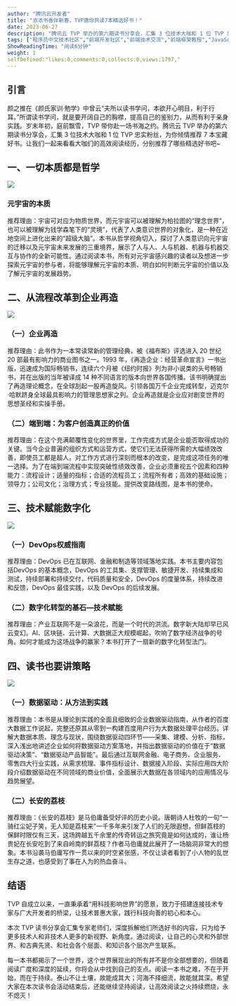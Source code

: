 ```yaml
---
author: "腾讯云开发者"
title: "浓浓书香伴新春，TVP邀你共读7本精选好书！"
date: 2023-06-27
description: "腾讯云 TVP 举办的第六期读书分享会，汇集 3 位技术大咖和 1 位 TVP 忠实粉丝，为你倾情推荐 7 本宝藏好书。让我们一起来看看大咖们的高效阅读经历，分别推荐了哪些精选好书吧~"
tags: ["程序员中文技术社区","前端开发社区","前端技术交流","前端框架教程","JavaScript 学习资源","CSS 技巧与最佳实践","HTML5 最新动态","前端工程师职业发展","开源前端项目","前端技术趋势"]
ShowReadingTime: "阅读6分钟"
weight: 1
selfDefined:"likes:0,comments:0,collects:0,views:1797,"
---
```

**引言**
------

颜之推在《颜氏家训·勉学》中曾云“夫所以读书学问，本欲开心明目，利于行耳。”所谓读书学问，就是要开阔自己的胸襟，提高自己的鉴别力，从而有利于亲身实践。岁末年初，庭前飘雪，TVP 带你赴一场书海之约。腾讯云 TVP 举办的第六期读书分享会，汇集 3 位技术大咖和 1 位 TVP 忠实粉丝，为你倾情推荐 7 本宝藏好书。让我们一起来看看大咖们的高效阅读经历，分别推荐了哪些精选好书吧~

**一、一切本质都是哲学**
--------------

![](/images/jueJin/95f19e01fcf94e2.png)

### 元宇宙的本质

推荐理由：宇宙可对应为物质世界，而元宇宙可以被理解为柏拉图的“理念世界”，也可以被理解为钱学森笔下的“灵境”，代表了人类意识世界的对象化，是一种在近地空间上进化出来的“超级大脑”。本书从哲学视角切入，探讨了人类意识向元宇宙的迁移以及元宇宙未来发展的三重境界，展示了人与人、人与机器、机器与机器交互与协作的全新可能性。通过阅读本书，所有对元宇宙感兴趣的读者以及想进一步探索元宇宙的参与者，将能够理解元宇宙的本质、明白如何判断元宇宙的价值以及了解元宇宙的发展趋势。

**二、从流程改革到企业再造**
----------------

![](/images/jueJin/1d9a368aa0ee4e7.png)

### （一）企业再造

推荐理由：此书作为一本常读常新的管理经典，被《福布斯》评选进入 20 世纪 20 部最有影响力的商业图书之一。1993 年，《再造企业：经营革命宣言》一书出版，迅速成为国际畅销书，连续六个月被《纽约时报》列为非小说类的头号畅销书，并在出版的当年被译成 14 种不同语言的版本向世界各国传播。该书明确提出了再造理论概念，在全球刮起一股再造旋风。引领各国万千企业完成转型，迈克尔·哈默跻身全球最具影响力的管理思想家之列。企业再造就是企业应对剧变世界的思想圣经和实操手册。

### （二）端到端：为客户创造真正的价值

推荐理由：在这个充满颠覆性变化的世界里，工作完成方式是企业能否取得成功的关键。当今企业普遍的组织方式和运营方式，使它们无法获得所需的大幅绩效改善，即使员工都是超人。对工作方式进行深刻而根本的改变，是完成这项任务的唯一选择。为了在端到端流程中实现突破性绩效改善，企业必须重视五个因素和四种能力：流程设计；适量的指标；合适的流程员工；流程所有者；高效的基础设施；领导力；公司文化；治理方式；专业技能。提供改变路线图，是本书的使命。

**三、技术赋能数字化**
-------------

![](/images/jueJin/a084b1c08ad6484.png)

### （一）DevOps权威指南

推荐理由：DevOps 已在互联网、金融和制造等领域落地实践。本书主要内容包括DevOps 的基本概念，DevOps 的工具集、支撑管理、敏捷开发、持续集成和测试，持续部署和持续交付，代码质量和安全，DevOps 的度量体系，持续改进和反馈，DevOps 最佳实践，以及 DevOps 的后续发展。

### （二）数字化转型的基石—技术赋能

推荐理由：产业互联网不是一朵浪花，而是一个时代的洪流。数字新大陆却早已风云变幻。AI、区块链、云计算、大数据正大规模崛起，吹响了数字经济战争的号角。如何才能成为这场战争的赢家？本书打开了一扇新的数字化转型法门。

**四、读书也要讲策略**
-------------

![](/images/jueJin/238facf33c8f42f.png)

### （一）数据驱动：从方法到实践

推荐理由：本书是从理论到实践的全面且细致的企业数据驱动指南，从作者的百度大数据工作说起，完整还原其从零到一构建百度用户行为大数据处理平台经历。详解大数据本质、理念与现状，围绕数据驱动四环节——采集、建模、分析、指标，深入浅出地讲述企业如何将数据驱动方案落地，并指出数据驱动的价值在于“数据驱动决策”、“数据驱动产品智能”。最后通过互联网金融、电子商务、企业服务、零售四大行业实践，从需求梳理、事件指标设计、数据接入阶段、实际应用四大阶段介绍数据驱动在不同领域的商业价值，全面展示大数据在各领域内的应用情况与趋势展望。

### （二）长安的荔枝

推荐理由：《长安的荔枝》是马伯庸备受好评的历史小说。唐朝诗人杜牧的一句“一骑红尘妃子笑，无人知是荔枝来”一千多年来引发了人们的无限遐想，但鲜荔枝的保鲜时限仅有三天，这场跨越五千余里的传奇转运之旅究竟是如何达成的，谁让杨贵妃在长安吃到了来自岭南的鲜荔枝？作者马伯庸就此展开了一场脑洞非常大的想象。本书沿袭马伯庸写作一贯以来的时空紧张感，不仅让读者看到了小人物的乱世生存之道，也感受到了事在人为的热血奋斗。

**结语**
------

TVP 自成立以来，一直秉承着“用科技影响世界”的愿景，致力于搭建连接技术专家与广大开发者的桥梁，让技术普惠大家，践行科技向善的初心和本心。

本次 TVP 读书分享会汇集专家老师们，深度拆解他们所选好书的内容，只为给予更多技术人和非技术人更多的新视野、新角度。通过阅读，让自己的心灵和外部世界、和古典先贤、和社会各个层面、和知识各个层次产生联系。

每一本书都揭示了一个世界，这个世界展现出的所有并不是你全部想要的，但随着阅读广度和深度的延续，你将会从中找到自己的支点。阅读一本书之难，不在于开始，而在于持续。泰山不让土壤，故能成其大；河海不择细流，故能就其深。希望大家在本次读书会活动结束后，还能继续坚持阅读，让高效阅读之火持续燃烧，永不熄灭！